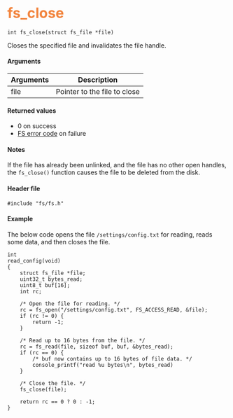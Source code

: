## <font color="#F2853F" style="font-size:24pt">fs\_close</font>

```no-highlight
int fs_close(struct fs_file *file)
```

Closes the specified file and invalidates the file handle.

#### Arguments

| Arguments | Description |
|-----------|-------------|
| file      |  Pointer to the file to close  |

#### Returned values

* 0 on success
* [FS error code](fs_return_codes.md) on failure

#### Notes 

If the file has already been unlinked, and the file has no other open handles, the `fs_close()` function causes the file to be deleted from the disk.

#### Header file

```no-highlight
#include "fs/fs.h"
```

#### Example

The below code opens the file `/settings/config.txt` for reading, reads some data, and then closes the file.

```no-highlight
int
read_config(void)
{
    struct fs_file *file;
    uint32_t bytes_read;
    uint8_t buf[16];
    int rc;

    /* Open the file for reading. */
    rc = fs_open("/settings/config.txt", FS_ACCESS_READ, &file);
    if (rc != 0) {
        return -1;
    }

    /* Read up to 16 bytes from the file. */
    rc = fs_read(file, sizeof buf, buf, &bytes_read);
    if (rc == 0) {
        /* buf now contains up to 16 bytes of file data. */
        console_printf("read %u bytes\n", bytes_read)
    }

    /* Close the file. */
    fs_close(file);

    return rc == 0 ? 0 : -1;
}
```
